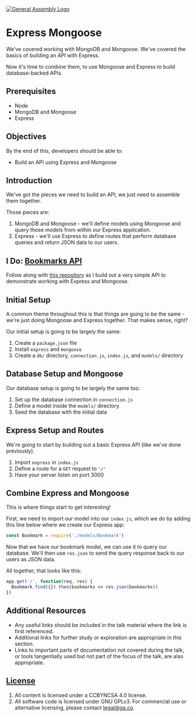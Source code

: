 [![General Assembly Logo](https://camo.githubusercontent.com/1a91b05b8f4d44b5bbfb83abac2b0996d8e26c92/687474703a2f2f692e696d6775722e636f6d2f6b6538555354712e706e67)](https://generalassemb.ly/education/web-development-immersive)

# Express Mongoose

We've covered working with MongoDB and Mongoose. We've covered the basics of
building an API with Express.

Now it's time to combine them, to use Mongoose and Express to build
database-backed APIs.

## Prerequisites

- Node
- MongoDB and Mongoose
- Express

## Objectives

By the end of this, developers should be able to:

- Build an API using Express and Mongoose

## Introduction

We've got the pieces we need to build an API, we just need to assemble them
together.

Those pieces are:

1. MongoDB and Mongoose - we'll define models using Mongoose and query those
   models from within our Express application.
1. Express - we'll use Express to define routes that perform database queries
   and return JSON data to our users.

## I Do: [Bookmarks API](https://git.generalassemb.ly/sei-buffleheads/express-mongoose-bookmarks-api)

Follow along with [this repository](https://git.generalassemb.ly/sei-buffleheads/express-mongoose-bookmarks-api)
as I build out a very simple API to demonstrate working with Express and
Mongoose.

## Initial Setup

A common theme throughout this is that things are going to be the same - we're
just doing Mongoose and Express together. That makes sense, right?

Our initial setup is going to be largely the same:

1. Create a `package.json` file
1. Install `express` and `mongoose`
1. Create a `db/` directory, `connection.js`, `index.js`, and `models/`
   directory

## Database Setup and Mongoose

Our database setup is going to be largely the same too:

1. Set up the database connection in `connection.js`
1. Define a model inside the `models/` directory
1. Seed the database with the initial data

## Express Setup and Routes

We're going to start by building out a basic Express API (like we've done
previously).

1. Import `express` in `index.js`
1. Define a route for a `GET` request to `'/'`
1. Have your server listen on port 3000

## Combine Express and Mongoose

This is where things start to get interesting!

First, we need to import our model into our `index.js`, which we do by adding
this line below where we create our Express app:

```js
const Bookmark = require('./models/Bookmark')
```

Now that we have our bookmark model, we can use it to query our database. We'll
then use `res.json` to send the query response back to our users as JSON data.

All together, that looks like this:

```js
app.get('/', function(req, res) {
  Bookmark.find({}).then(bookmarks => res.json(bookmarks))
})
```

## Additional Resources

- Any useful links should be included in the talk material where the link is
  first referenced.
- Additional links for further study or exploration are appropriate in this
  section.
- Links to important parts of documentation not covered during the talk, or
  tools tangentially used but not part of the focus of the talk, are also
  appropriate.

## [License](LICENSE)

1. All content is licensed under a CC­BY­NC­SA 4.0 license.
1. All software code is licensed under GNU GPLv3. For commercial use or
   alternative licensing, please contact legal@ga.co.
